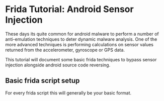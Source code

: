 # Frida Tutorial: Android Sensor Injection

These days its quite common for android malware to perform a number of anti-emulation techniques to deter dynamic malware analysis. One of the more advanced techniques is performing calculations on sensor values returned from the accelerometer, gyroscope or GPS data. 

This tutorial will document some basic frida techniques to bypass sensor injection alongside android source code reversing. 


## Basic frida script setup

For every frida script this will generally be your basic format.


